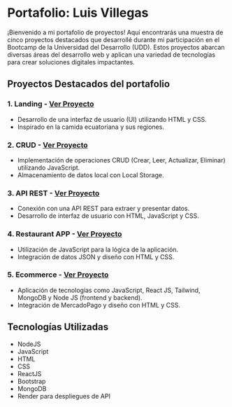 # Portafolio: Luis Villegas
¡Bienvenido a mi portafolio de proyectos! Aquí encontrarás una muestra de cinco proyectos destacados que desarrollé durante mi participación en el Bootcamp de la Universidad del Desarrollo (UDD). Estos proyectos abarcan diversas áreas del desarrollo web y aplican una variedad de tecnologías para crear soluciones digitales impactantes.

## Proyectos Destacados del portafolio

### 1. Landing - [Ver Proyecto](https://luvime.github.io/proyecto-1-landing-venta/)
   - Desarrollo de una interfaz de usuario (UI) utilizando HTML y CSS.
   - Inspirado en la camida ecuatoriana y sus regiones.

### 2. CRUD - [Ver Proyecto](https://luvime.github.io/proyecto-2-Aplicacion-CRUD/)
   - Implementación de operaciones CRUD (Crear, Leer, Actualizar, Eliminar) utilizando JavaScript.
   - Almacenamiento de datos local con Local Storage.

### 3. API REST - [Ver Proyecto](https://luvime.github.io/proyecto-3-Tablero-Datos/)
   - Conexión con una API REST para extraer y presentar datos.
   - Desarrollo de interfaz de usuario con HTML, JavaScript y CSS.

### 4. Restaurant APP - [Ver Proyecto](https://luvime.github.io/Proyecto-4-Aplicacion-Restaurante/)
   - Utilización de JavaScript para la lógica de la aplicación.
   - Integración de datos JSON y diseño con HTML y CSS.

### 5. Ecommerce - [Ver Proyecto](https://luvime.github.io/proyecto-comercio-electronico/)
   - Aplicación de tecnologías como JavaScript, React JS, Tailwind, MongoDB y Node JS (frontend y backend).
   - Integración de MercadoPago y diseño con HTML y CSS.

## Tecnologías Utilizadas
   - NodeJS
   - JavaScript
   - HTML
   - CSS
   - ReactJS
   - Bootstrap
   - MongoDB
   - Render para despliegues de API